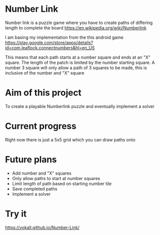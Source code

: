# Number Link

Number link is a puzzle game where you have to create paths of differing length to complete the board https://en.wikipedia.org/wiki/Numberlink

I am basing my implementation from the this android game https://play.google.com/store/apps/details?id=com.leaflock.connectnumbers&hl=en_US

This means that each path starts at a number square and ends at an "X" square.  The length of the patch is limited by the number starting square.  A number 3 square will only allow a path of 3 squares to be made, this is inclusive of the number and "X" square

# Aim of this project

To create a playable Numberlink puzzle and eventually implement a solver

# Current progress

Right now there is just a 5x5 grid which you can draw paths onto

# Future plans

* Add number and "X" squares
* Only allow paths to start at number squares
* Limit length of path based on starting number tile
* Save completed paths
* Implement a solver

# Try it

https://yokall.github.io/Number-Link/